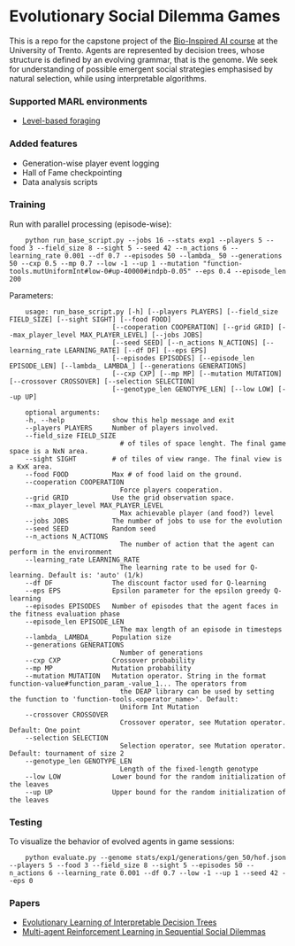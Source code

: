 # Evolutionary Social Dilemma Games
This is a repo for the capstone project of the [Bio-Inspired AI course](https://sites.google.com/site/giovanniiacca/teaching/bio_ai) at the University of Trento. Agents are represented by decision trees, whose structure is defined by an evolving grammar, that is the genome. We seek for understanding of possible emergent social strategies emphasised by natural selection, while using interpretable algorithms.  

### Supported MARL environments
- [Level-based foraging](https://github.com/semitable/lb-foraging)

### Added features
- Generation-wise player event logging
- Hall of Fame checkpointing
- Data analysis scripts

### Training
Run with parallel processing (episode-wise):
```
    python run_base_script.py --jobs 16 --stats exp1 --players 5 --food 3 --field_size 8 --sight 5 --seed 42 --n_actions 6 --learning_rate 0.001 --df 0.7 --episodes 50 --lambda_ 50 --generations 50 --cxp 0.5 --mp 0.7 --low -1 --up 1 --mutation "function-tools.mutUniformInt#low-0#up-40000#indpb-0.05" --eps 0.4 --episode_len 200
```

Parameters:
```
    usage: run_base_script.py [-h] [--players PLAYERS] [--field_size FIELD_SIZE] [--sight SIGHT] [--food FOOD]
                          [--cooperation COOPERATION] [--grid GRID] [--max_player_level MAX_PLAYER_LEVEL] [--jobs JOBS]
                          [--seed SEED] [--n_actions N_ACTIONS] [--learning_rate LEARNING_RATE] [--df DF] [--eps EPS]
                          [--episodes EPISODES] [--episode_len EPISODE_LEN] [--lambda_ LAMBDA_] [--generations GENERATIONS]
                          [--cxp CXP] [--mp MP] [--mutation MUTATION] [--crossover CROSSOVER] [--selection SELECTION]
                          [--genotype_len GENOTYPE_LEN] [--low LOW] [--up UP]

    optional arguments:
    -h, --help            show this help message and exit
    --players PLAYERS     Number of players involved.
    --field_size FIELD_SIZE
                            # of tiles of space lenght. The final game space is a NxN area.
    --sight SIGHT         # of tiles of view range. The final view is a KxK area.
    --food FOOD           Max # of food laid on the ground.
    --cooperation COOPERATION
                            Force players cooperation.
    --grid GRID           Use the grid observation space.
    --max_player_level MAX_PLAYER_LEVEL
                            Max achievable player (and food?) level
    --jobs JOBS           The number of jobs to use for the evolution
    --seed SEED           Random seed
    --n_actions N_ACTIONS
                            The number of action that the agent can perform in the environment
    --learning_rate LEARNING_RATE
                            The learning rate to be used for Q-learning. Default is: 'auto' (1/k)
    --df DF               The discount factor used for Q-learning
    --eps EPS             Epsilon parameter for the epsilon greedy Q-learning
    --episodes EPISODES   Number of episodes that the agent faces in the fitness evaluation phase
    --episode_len EPISODE_LEN
                            The max length of an episode in timesteps
    --lambda_ LAMBDA_     Population size
    --generations GENERATIONS
                            Number of generations
    --cxp CXP             Crossover probability
    --mp MP               Mutation probability
    --mutation MUTATION   Mutation operator. String in the format function-value#function_param_-value_1... The operators from    
                            the DEAP library can be used by setting the function to 'function-tools.<operator_name>'. Default:      
                            Uniform Int Mutation
    --crossover CROSSOVER
                            Crossover operator, see Mutation operator. Default: One point
    --selection SELECTION
                            Selection operator, see Mutation operator. Default: tournament of size 2
    --genotype_len GENOTYPE_LEN
                            Length of the fixed-length genotype
    --low LOW             Lower bound for the random initialization of the leaves
    --up UP               Upper bound for the random initialization of the leaves
```

### Testing
To visualize the behavior of evolved agents in game sessions: 
```
    python evaluate.py --genome stats/exp1/generations/gen_50/hof.json --players 5 --food 3 --field_size 8 --sight 5 --episodes 50 --n_actions 6 --learning_rate 0.001 --df 0.7 --low -1 --up 1 --seed 42 --eps 0
```

### Papers
- [Evolutionary Learning of Interpretable Decision Trees](https://ieeexplore.ieee.org/document/10015004)
- [Multi-agent Reinforcement Learning in Sequential Social Dilemmas](http://arxiv.org/abs/1702.03037)
